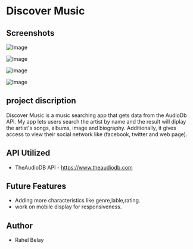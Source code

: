 #  Discover Music

## Screenshots
 ![Image](https://github.com/rahelbelay/Music-Finder/blob/master/src/Images/Screen%20Shot%202020-02-23%20at%207.45.14%20PM.png)

 ![Image](https://github.com/rahelbelay/Music-Finder/blob/master/src/Images/Screen%20Shot%202020-02-23%20at%207.46.33%20PM.png)

![Image](https://github.com/rahelbelay/Music-Finder/blob/master/src/Images/Screen%20Shot%202020-02-23%20at%207.47.38%20PM.png)

![Image](https://github.com/rahelbelay/Music-Finder/blob/master/src/Images/Screen%20Shot%202020-02-23%20at%208.24.26%20PM.png)

## project discription 

Discover Music is a music searching app that gets data from the AudioDb API. My app lets users search the artist by name and the result will diplay the artist's songs, albums, image and biography. Additionally, it gives access to view their social network like (facebook, twitter and web page).


## API Utilized
 - TheAudioDB API - https://www.theaudiodb.com

 ## Future Features
 - Adding more characteristics like genre,lable,rating.
 - work on mobile display for responsiveness.

 ## Author
  - Rahel Belay







